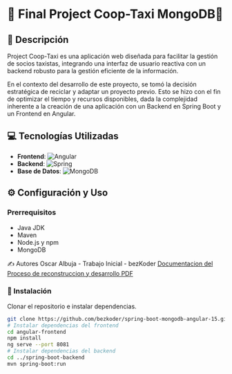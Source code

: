 # 🚕 Final Project Coop-Taxi MongoDB🚕

## 📖 Descripción

Project Coop-Taxi es una aplicación web diseñada para facilitar la gestión de socios taxistas, integrando una interfaz de usuario reactiva con un backend robusto para la gestión eficiente de la información.

En el contexto del desarrollo de este proyecto, se tomó la decisión estratégica de reciclar y adaptar un proyecto previo. Esto se hizo con el fin de optimizar el tiempo y recursos disponibles, dada la complejidad inherente a la creación de una aplicación con un Backend en Spring Boot y un Frontend en Angular.

## 💻 Tecnologías Utilizadas

- **Frontend**: ![Angular](https://img.shields.io/badge/Angular-DD0031?style=for-the-badge&logo=angular&logoColor=white)
- **Backend**: ![Spring](https://img.shields.io/badge/Spring-6DB33F?style=for-the-badge&logo=spring&logoColor=white)
- **Base de Datos**: ![MongoDB](https://img.shields.io/badge/MongoDB-4EA94B?style=for-the-badge&logo=mongodb&logoColor=white)

## ⚙️ Configuración y Uso

### Prerrequisitos

- Java JDK
- Maven
- Node.js y npm
- MongoDB

✍️ Autores
Oscar Albuja - Trabajo Inicial - bezKoder
[Documentacion del Proceso de reconstruccion y desarrollo PDF]([ruta-al-archivo.pdf](https://github.com/OAlbuja/ProyectoFinalMongoDB/blob/master/Albuja%20Proyecto%20Final%20No%20SQL%20Conexi%C3%B3n%20%20a%20Mongo%20DB.pdf))


### 🚀 Instalación

Clonar el repositorio e instalar dependencias.

```bash
git clone https://github.com/bezkoder/spring-boot-mongodb-angular-15.git
# Instalar dependencias del frontend
cd angular-frontend
npm install
ng serve --port 8081
# Instalar dependencias del backend
cd ../spring-boot-backend
mvn spring-boot:run


